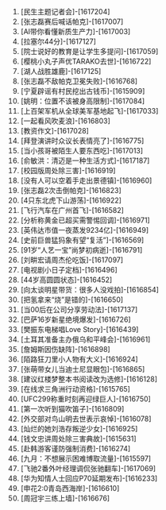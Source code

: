 
1. [民生主题记者会]-[1617204]
1. [张志磊赛后喊话帕克]-[1617007]
1. [AI带你看懂新质生产力]-[1617003]
1. [拉塞尔44分]-[1617127]
1. [院士说好的教育是让学生多提问]-[1617059]
1. [樱桃小丸子声优TARAKO去世]-[1616722]
1. [湖人战胜雄鹿]-[1617125]
1. [张志磊不敌帕克卫冕失败]-[1616768]
1. [宁夏辟谣有村民挖出古钱币]-[1615909]
1. [姚明：位置不该被身高限制]-[1617084]
1. [上百架军机从全球美军基地起飞]-[1617033]
1. [一起看风吹麦浪]-[1616803]
1. [教资作文]-[1617028]
1. [拜登演讲时众议长表情亮了]-[1616775]
1. [当小孩哥被陌生人要东西吃]-[1617013]
1. [俞敏洪：清迈是一种生活方式]-[1617187]
1. [校园版周处除三害]-[1616919]
1. [没有人可以空着手走出景德镇]-[1616960]
1. [张志磊2次击倒帕克]-[1616823]
1. [4只东北虎下山游荡]-[1616922]
1. [飞行汽车在广州首飞]-[1616582]
1. [分析称黄金已超买需警惕回调]-[1616971]
1. [英伟达市值一夜蒸发9234亿]-[1616949]
1. [史前巨兽猛犸象有望“复活”]-[1616569]
1. [91岁“人艺一宝”尚梦初病逝]-[1616791]
1. [刘畊宏请周杰伦吃饭]-[1617097]
1. [电视剧小日子定档]-[1616496]
1. [44岁高圆圆状态]-[1616452]
1. [向太谈明星带货：很多人没戏拍]-[1616854]
1. [把氢拿来“烧”是错的]-[1616650]
1. [当00后在公司分享劳动法]-[1617137]
1. [巴萨16岁新星绝境爆发]-[1616726]
1. [樊振东电梯唱Love Story]-[1616439]
1. [土耳其准备主办俄乌和平峰会]-[1616961]
1. [詹姆斯因伤缺阵]-[1616898]
1. [陌路狂刀里小人物有大义]-[1616924]
1. [张萌带女儿当迪士尼显眼包]-[1616865]
1. [建议红楼梦整本书阅读改为选修]-[1616128]
1. [在线求三角洲行动资格]-[1615765]
1. [UFC299称重时刻再迎绿巨人]-[1616750]
1. [第一次听到猫吹笛子]-[1616809]
1. [外交部对鸟山明去世表示哀悼]-[1616078]
1. [灿烂的她刘浩存叛逆少女]-[1616925]
1. [钱文忠讲周处除三害典故]-[1615631]
1. [赴韩游客谨防强制消费]-[1616274]
1. [九月：不想展示困难博取流量]-[1615597]
1. [飞驰2番外叶经理调侃张驰翻车]-[1617069]
1. [华为知情人士回应P70延期发布]-[1616233]
1. [申花2:0青岛西海岸]-[1616610]
1. [周冠宇三练上墙]-[1616676]